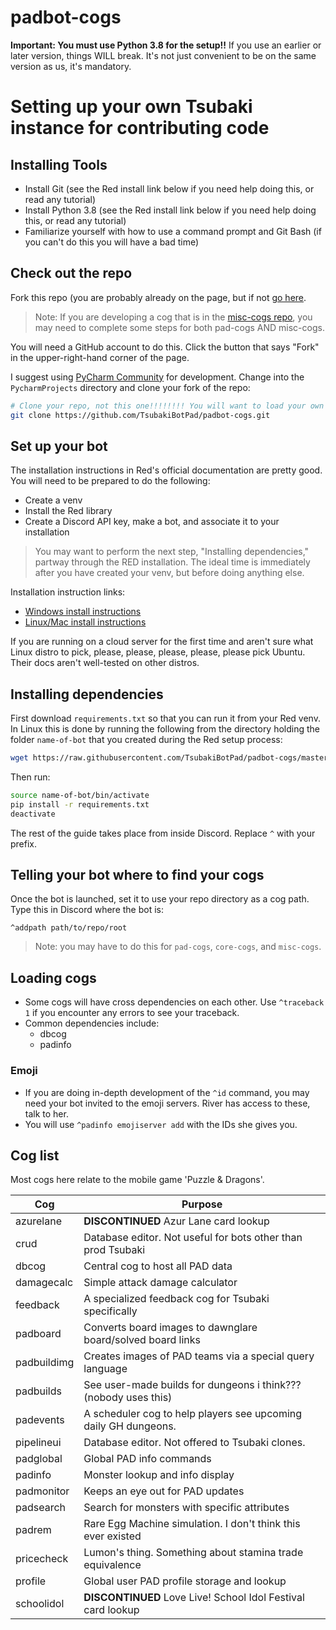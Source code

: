 # padbot-cogs

**Important: You must use Python 3.8 for the setup!!** If you use an earlier or later version, things WILL break. It's not just convenient to be on the same version as us, it's mandatory.

# Setting up your own Tsubaki instance for contributing code

## Installing Tools

* Install Git (see the Red install link below if you need help doing this, or read any tutorial)
* Install Python 3.8 (see the Red install link below if you need help doing this, or read any tutorial)
* Familiarize yourself with how to use a command prompt and Git Bash (if you can't do this you will have a bad time)


## Check out the repo

Fork this repo (you are probably already on the page, but if not [go here](https://github.com/TsubakiBotPad/padbot-cogs).

> Note: If you are developing a cog that is in the [misc-cogs repo](https://github.com/TsubakiBotPad/misc-cogs), you may need to complete some steps for both pad-cogs AND misc-cogs. 

You will need a GitHub account to do this. Click the button that says "Fork" in the upper-right-hand corner of the page.

I suggest using [PyCharm Community](https://www.jetbrains.com/pycharm/download) for development. Change into the
`PycharmProjects` directory and clone your fork of the repo:

```bash
# Clone your repo, not this one!!!!!!!! You will want to load your own changes!!!!
git clone https://github.com/TsubakiBotPad/padbot-cogs.git
```

## Set up your bot
The installation instructions in Red's official documentation are pretty good. You will need to be prepared to do the following:
* Create a venv
* Install the Red library
* Create a Discord API key, make a bot, and associate it to your installation

> You may want to perform the next step, "Installing dependencies," partway through the RED installation. The ideal time is immediately after you have created your venv, but before doing anything else. 

Installation instruction links:
* [Windows install instructions](https://docs.discord.red/en/stable/install_windows.html)
* [Linux/Mac install instructions](https://docs.discord.red/en/stable/install_linux_mac.html)

If you are running on a cloud server for the first time and aren't sure what Linux distro to pick, please, please, please, please, please pick Ubuntu. Their docs aren't well-tested on other distros.

## Installing dependencies
First download `requirements.txt` so that you can run it from your Red venv. In Linux this is done by running the following from the directory holding the folder `name-of-bot` that you created during the Red setup process:
```bash
wget https://raw.githubusercontent.com/TsubakiBotPad/padbot-cogs/master/requirements.txt
```
Then run:
```bash
source name-of-bot/bin/activate
pip install -r requirements.txt
deactivate
```
The rest of the guide takes place from inside Discord.  Replace `^` with your prefix.

## Telling your bot where to find your cogs
Once the bot is launched, set it to use your repo directory as a cog path. Type this in Discord where the bot is:

```
^addpath path/to/repo/root
```

> Note: you may have to do this for `pad-cogs`, `core-cogs`, and `misc-cogs`.

## Loading cogs

* Some cogs will have cross dependencies on each other.  Use `^traceback 1` if you encounter any errors to see your traceback.
* Common dependencies include:
    * dbcog
    * padinfo

### Emoji
* If you are doing in-depth development of the `^id` command, you may need your bot invited to the emoji servers. River has access to these, talk to her.
* You will use `^padinfo emojiserver add` with the IDs she gives you.

## Cog list

Most cogs here relate to the mobile game 'Puzzle & Dragons'.

| Cog           | Purpose                                                         |
| ---           | ---                                                             |
| azurelane     | **DISCONTINUED** Azur Lane card lookup                          |
| crud          | Database editor.  Not useful for bots other than prod Tsubaki   |
| dbcog         | Central cog to host all PAD data                                |
| damagecalc    | Simple attack damage calculator                                 |
| feedback      | A specialized feedback cog for Tsubaki specifically             |
| padboard      | Converts board images to dawnglare board/solved board links     |
| padbuildimg   | Creates images of PAD teams via a special query language        |
| padbuilds     | See user-made builds for dungeons i think??? (nobody uses this) |
| padevents     | A scheduler cog to help players see upcoming daily GH dungeons. |
| pipelineui    | Database editor.  Not offered to Tsubaki clones.                |
| padglobal     | Global PAD info commands                                        |
| padinfo       | Monster lookup and info display                                 |
| padmonitor    | Keeps an eye out for PAD updates                                |      
| padsearch     | Search for monsters with specific attributes                    |
| padrem        | Rare Egg Machine simulation.  I don't think this ever existed   |
| pricecheck    | Lumon's thing.  Something about stamina trade equivalence       |
| profile       | Global user PAD profile storage and lookup                      |
| schoolidol    | **DISCONTINUED** Love Live! School Idol Festival card lookup    |
